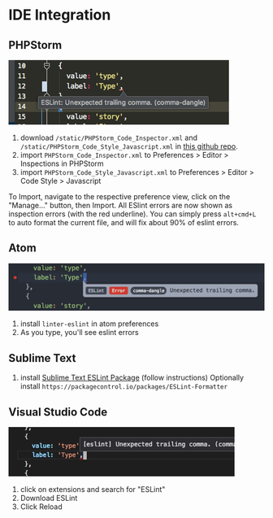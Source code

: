 # IDE Integration

## PHPStorm

![phpstorm error](/static/images/phpstorm_error.jpg)

1. download `/static/PHPStorm_Code_Inspector.xml` and `/static/PHPStorm_Code_Style_Javascript.xml` in [this github repo](https://github.com/ApparelMedia/pear-js-convention).
1. import `PHPStorm_Code_Inspector.xml` to Preferences > Editor > Inspections in PHPStorm
2. import `PHPStorm_Code_Style_Javascript.xml` to Preferences > Editor > Code Style > Javascript

To Import, navigate to the respective preference view, click on the "Manage..." button, then Import.
All ESlint errors are now shown as inspection errors (with the red underline).
You can simply press `alt+cmd+L` to auto format the current file, and will fix about 90% of eslint errors. 

## Atom

![atom error](/static/images/atom_error.jpg)

1. install `linter-eslint` in atom preferences
2. As you type, you'll see eslint errors


## Sublime Text
1. install [Sublime Text ESLint Package](https://packagecontrol.io/packages/ESLint) (follow instructions)
Optionally install `https://packagecontrol.io/packages/ESLint-Formatter`

## Visual Studio Code

![vscode error](/static/images/vscode_error.jpg)

1. click on extensions and search for "ESLint"
2. Download ESLint
3. Click Reload
